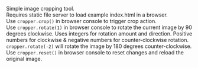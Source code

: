 Simple image cropping tool.  
Requires static file server to load example index.html in a browser.  
Use `cropper.crop()` in browser console to trigger crop action.  
Use `cropper.rotate(1)` in browser console to rotate the current image by 90 degrees clockwise. Uses integers for rotation amount and direction. Positive numbers for clockwise & negative numbers for counter-clockwise rotation. `cropper.rotate(-2)` will rotate the image by 180 degrees counter-clockwise.  
Use `cropper.reset()` in browser console to reset changes and reload the original image.  
